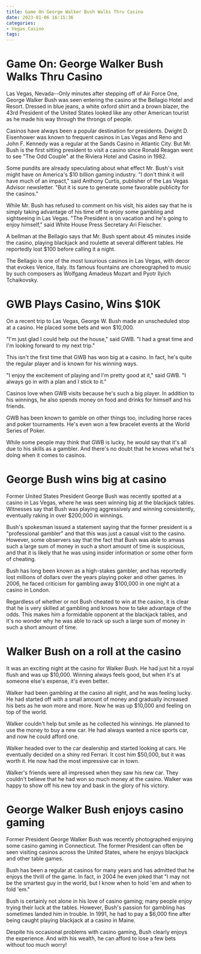```yaml
---
title: Game On George Walker Bush Walks Thru Casino
date: 2023-01-06 16:15:36
categories:
- Vegas Casino
tags:
---
```



#  Game On: George Walker Bush Walks Thru Casino

Las Vegas, Nevada--Only minutes after stepping off of Air Force One, George Walker Bush was seen entering the casino at the Bellagio Hotel and Resort. Dressed in blue jeans, a white oxford shirt and a brown blazer, the 43rd President of the United States looked like any other American tourist as he made his way through the throngs of people.

Casinos have always been a popular destination for presidents. Dwight D. Eisenhower was known to frequent casinos in Las Vegas and Reno and John F. Kennedy was a regular at the Sands Casino in Atlantic City. But Mr. Bush is the first sitting president to visit a casino since Ronald Reagan went to see "The Odd Couple" at the Riviera Hotel and Casino in 1982.

Some pundits are already speculating about what effect Mr. Bush's visit might have on America's $10 billion gaming industry. "I don't think it will have much of an impact," said Anthony Curtis, publisher of the Las Vegas Advisor newsletter. "But it is sure to generate some favorable publicity for the casinos."

While Mr. Bush has refused to comment on his visit, his aides say that he is simply taking advantage of his time off to enjoy some gambling and sightseeing in Las Vegas. "The President is on vacation and he's going to enjoy himself," said White House Press Secretary Ari Fleischer.

A bellman at the Bellagio says that Mr. Bush spent about 45 minutes inside the casino, playing blackjack and roulette at several different tables. He reportedly lost $100 before calling it a night.

The Bellagio is one of the most luxurious casinos in Las Vegas, with decor that evokes Venice, Italy. Its famous fountains are choreographed to music by such composers as Wolfgang Amadeus Mozart and Pyotr Ilyich Tchaikovsky.

#  GWB Plays Casino, Wins $10K

On a recent trip to Las Vegas, George W. Bush made an unscheduled stop at a casino. He placed some bets and won $10,000.

"I'm just glad I could help out the house," said GWB. "I had a great time and I'm looking forward to my next trip."

This isn't the first time that GWB has won big at a casino. In fact, he's quite the regular player and is known for his winning ways.

"I enjoy the excitement of playing and I'm pretty good at it," said GWB. "I always go in with a plan and I stick to it."

Casinos love when GWB visits because he's such a big player. In addition to his winnings, he also spends money on food and drinks for himself and his friends.

GWB has been known to gamble on other things too, including horse races and poker tournaments. He's even won a few bracelet events at the World Series of Poker.

While some people may think that GWB is lucky, he would say that it's all due to his skills as a gambler. And there's no doubt that he knows what he's doing when it comes to casinos.

#  George Bush wins big at casino

Former United States President George Bush was recently spotted at a casino in Las Vegas, where he was seen winning big at the blackjack tables. Witnesses say that Bush was playing aggressively and winning consistently, eventually raking in over $200,000 in winnings.

Bush's spokesman issued a statement saying that the former president is a "professional gambler" and that this was just a casual visit to the casino. However, some observers say that the fact that Bush was able to amass such a large sum of money in such a short amount of time is suspicious, and that it is likely that he was using insider information or some other form of cheating.

Bush has long been known as a high-stakes gambler, and has reportedly lost millions of dollars over the years playing poker and other games. In 2006, he faced criticism for gambling away $100,000 in one night at a casino in London.

Regardless of whether or not Bush cheated to win at the casino, it is clear that he is very skilled at gambling and knows how to take advantage of the odds. This makes him a formidable opponent at the blackjack tables, and it's no wonder why he was able to rack up such a large sum of money in such a short amount of time.

#  Walker Bush on a roll at the casino

It was an exciting night at the casino for Walker Bush. He had just hit a royal flush and was up $10,000. Winning always feels good, but when it's at someone else's expense, it's even better.

Walker had been gambling at the casino all night, and he was feeling lucky. He had started off with a small amount of money and gradually increased his bets as he won more and more. Now he was up $10,000 and feeling on top of the world.

Walker couldn't help but smile as he collected his winnings. He planned to use the money to buy a new car. He had always wanted a nice sports car, and now he could afford one.

Walker headed over to the car dealership and started looking at cars. He eventually decided on a shiny red Ferrari. It cost him $50,000, but it was worth it. He now had the most impressive car in town.

Walker's friends were all impressed when they saw his new car. They couldn't believe that he had won so much money at the casino. Walker was happy to show off his new toy and bask in the glory of his victory.

#  George Walker Bush enjoys casino gaming

Former President George Walker Bush was recently photographed enjoying some casino gaming in Connecticut. The former President can often be seen visiting casinos across the United States, where he enjoys blackjack and other table games.

Bush has been a regular at casinos for many years and has admitted that he enjoys the thrill of the game. In fact, in 2004 he even joked that "I may not be the smartest guy in the world, but I know when to hold 'em and when to fold 'em."

Bush is certainly not alone in his love of casino gaming; many people enjoy trying their luck at the tables. However, Bush's passion for gambling has sometimes landed him in trouble. In 1991, he had to pay a $6,000 fine after being caught playing blackjack at a casino in Maine.

Despite his occasional problems with casino gaming, Bush clearly enjoys the experience. And with his wealth, he can afford to lose a few bets without too much worry!